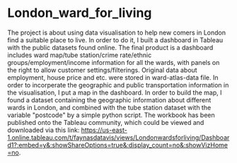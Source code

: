 # London_ward_for_living
The project is about using data visualisation to help new comers in London find a suitable place to live. In order to do it, I built a dashboard in Tableau with the public datasets found online.
The final product is a dashboard includes ward map/tube station/crime rate/ethnic groups/employment/income information for all the wards, with panels on the right to allow customer settings/filterings.
Original data about employment, house price and etc. were stored in ward-atlas-data file. In order to incorperate the geographic and public transportation information in the visualisation, I put a map in the dashboard. In order to build the map, I found a dataset containing the geographic information about different wards in London, and combined with the tube station dataset with the variable "postcode" by a simple python script.
The workbook has been published onto the Tableau community, which could be viewed and downloaded via this link: https://us-east-1.online.tableau.com/t/faynasdatavis/views/Londonwardsforliving/Dashboard1?:embed=y&:showShareOptions=true&:display_count=no&:showVizHome=no.
